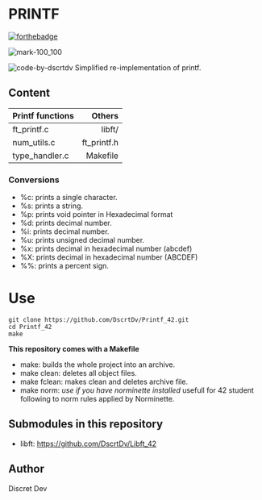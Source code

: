 # PRINTF
[![forthebadge](https://forthebadge.com/images/badges/made-with-c.svg)](https://forthebadge.com)

![mark-100_100](https://user-images.githubusercontent.com/92900172/219589973-cf218793-37ae-48dd-a256-6fb6e3339ad9.svg)

![code-by-dscrtdv](https://user-images.githubusercontent.com/92900172/200837083-3fe44953-8c00-49be-9837-a2abb5437ea6.svg)
Simplified re-implementation of printf.

## Content

Printf functions | Others
:----------- | ------------: |
ft_printf.c   |   libft/
num_utils.c   |   ft_printf.h
type_handler.c|   Makefile

### Conversions
+ %c: prints a single character.
+ %s: prints a string.
+ %p: prints void pointer in Hexadecimal format
+ %d: prints decimal number.
+ %i: prints decimal number.
+ %u: prints unsigned decimal number.
+ %x: prints decimal in hexadecimal number (abcdef)
+ %X: prints decimal in hexadecimal number (ABCDEF)
+ %%: prints a percent sign.

# Use

```
git clone https://github.com/DscrtDv/Printf_42.git
cd Printf_42
make
```

**This repository comes with a Makefile**
+ make: builds the whole project into an archive.
+ make clean: deletes all object files.
+ make fclean: makes clean and deletes archive file.
+ make norm: *use if you have norminette installed* usefull for 42 student following to norm rules applied by Norminette.

## Submodules in this repository

+ libft: https://github.com/DscrtDv/Libft_42

## Author
Discret Dev
